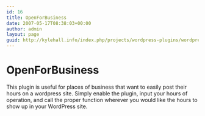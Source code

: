 ```yaml
---
id: 16
title: OpenForBusiness
date: 2007-05-17T08:38:03+00:00
author: admin
layout: page
guid: http://kylehall.info/index.php/projects/wordpress-plugins/wordpress-plugins-openforbusiness/
---
```

# OpenForBusiness

This plugin is useful for places of business that want to easily post their hours on a wordpress site. Simply enable the plugin, input your hours of operation, and call the proper function wherever you would like the hours to show up in your WordPress site.